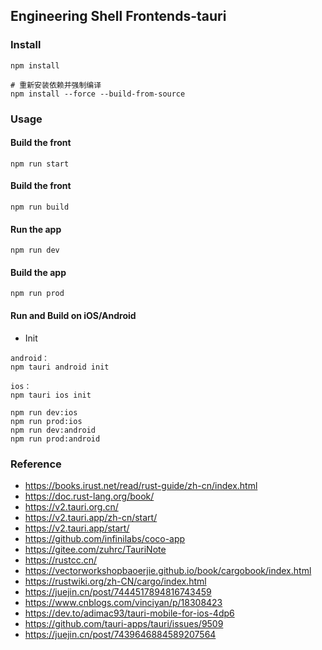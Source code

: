 ## Engineering Shell Frontends-tauri

### Install

```
npm install

# 重新安装依赖并强制编译
npm install --force --build-from-source
```

### Usage

#### Build the front

```
npm run start
```

#### Build the front

```
npm run build
```

#### Run the app

```
npm run dev
```

#### Build the app

```
npm run prod
```

#### Run and Build on iOS/Android

* Init 

```
android：
npm tauri android init

ios：
npm tauri ios init
```

```
npm run dev:ios
npm run prod:ios
npm run dev:android
npm run prod:android
```

### Reference

* https://books.irust.net/read/rust-guide/zh-cn/index.html
* https://doc.rust-lang.org/book/
* https://v2.tauri.org.cn/
* https://v2.tauri.app/zh-cn/start/
* https://v2.tauri.app/start/
* https://github.com/infinilabs/coco-app
* https://gitee.com/zuhrc/TauriNote
* https://rustcc.cn/
* https://vectorworkshopbaoerjie.github.io/book/cargobook/index.html
* https://rustwiki.org/zh-CN/cargo/index.html
* https://juejin.cn/post/7444517894816743459
* https://www.cnblogs.com/vinciyan/p/18308423
* https://dev.to/adimac93/tauri-mobile-for-ios-4dp6
* https://github.com/tauri-apps/tauri/issues/9509
* https://juejin.cn/post/7439646884589207564




